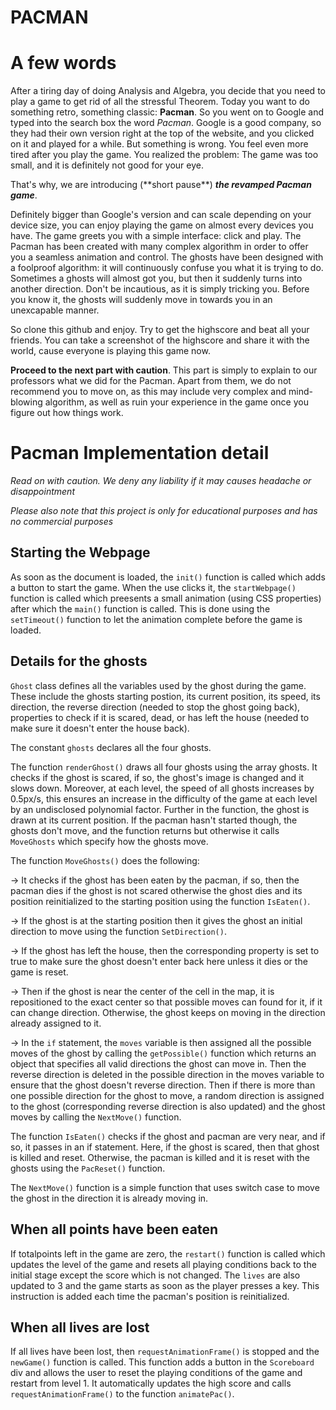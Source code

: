 # PACMAN

# A few words

After a tiring day of doing Analysis and Algebra, you decide that you need to play a game to get rid of all the stressful Theorem. Today you want to do something retro, something classic: **Pacman**. So you went on to Google and typed into the search box the word *Pacman*. Google is a good company, so they had their own version right at the top of the website, and you clicked on it and played for a while. But something is wrong. You feel even more tired after you play the game. You realized the problem: The game was too small, and it is definitely not good for your eye.

That's why, we are introducing (\*\*short pause\*\*) **_the revamped Pacman game_**. 

Definitely bigger than Google's version and can scale depending on your device size, you can enjoy playing the game on almost every devices you have.
The game greets you with a simple interface: click and play. The Pacman has been created with many complex algorithm in order to offer you a seamless animation and control. The ghosts have been designed with a foolproof algorithm: it will continuously confuse you what it is trying to do. Sometimes a ghosts will almost got you, but then it suddenly turns into another direction. Don't be incautious, as it is simply tricking you. Before you know it, the ghosts will suddenly move in towards you in an unexcapable manner.

So clone this github and enjoy. Try to get the highscore and beat all your friends. You can take a screenshot of the highscore and share it with the world, cause everyone is playing this game now.

**Proceed to the next part with caution**. This part is simply to explain to our professors what we did for the Pacman. Apart from them, we do not recommend you to move on, as this may include very complex and mind-blowing algorithm, as well as ruin your experience in the game once you figure out how things work.

# Pacman Implementation detail
*Read on with caution. We deny any liability if it may causes headache or disappointment*

*Please also note that this project is only for educational purposes and has no commercial purposes*
## Starting the Webpage

As soon as the document is loaded, the `init()` function is called which adds a button to start the game. When the use clicks it, the `startWebpage()` function is called which preesents a small animation (using CSS properties) after which the `main()` function is called. This is done using the `setTimeout()` function to let the animation complete before the game is loaded.

## Details for the ghosts

`Ghost` class defines all the variables used by the ghost during the game. These include the ghosts starting postion, its current position, its speed, its direction, the reverse direction (needed to stop the ghost going back), properties to check if it is scared, dead, or has left the house (needed to make sure it doesn't enter the house back).

The constant `ghosts` declares all the four ghosts.

The function `renderGhost()` draws all four ghosts using the array ghosts. It checks if the ghost is scared, if so, the ghost's image is changed and it slows down. Moreover, at each level, the speed of all ghosts increases by 0.5px/s, this ensures an increase in the difficulty of the game at each level by an undisclosed polynomial factor. Further in the function, the ghost is drawn at its current position. If the pacman hasn't started though, the ghosts don't move, and the function returns but otherwise it calls `MoveGhosts` which specify how the ghosts move.

The function `MoveGhosts()` does the following: 

-> It checks if the ghost has been eaten by the pacman, if so, then the pacman dies if the ghost is not scared otherwise the ghost dies and its position reinitialized to the starting position using the function `IsEaten()`.

-> If the ghost is at the starting position then it gives the ghost an initial direction to move using the function `SetDirection()`.

-> If the ghost has left the house, then the corresponding property is set to true to make sure the ghost doesn't enter back here unless it dies or the game is reset.

-> Then if the ghost is near the center of the cell in the map, it is repositioned to the exact center so that possible moves can found for it, if it can change direction. Otherwise, the ghost keeps on moving in the direction already assigned to it.

-> In the `if` statement, the `moves` variable is then assigned all the possible moves of the ghost by calling the `getPossible()` function which returns an object that specifies all valid directions the ghost can move in. Then the reverse direction is deleted in the possible direction in the moves variable to ensure that the ghost doesn't reverse direction. Then if there is more than one possible direction for the ghost to move, a random direction is assigned to the ghost (corresponding reverse direction is also updated) and the ghost moves by calling the `NextMove()` function.

The function `IsEaten()` checks if the ghost and pacman are very near, and if so, it passes in an if statement. Here, if the ghost is scared, then that ghost is killed and reset. Otherwise, the pacman is killed and it is reset with the ghosts using the `PacReset()` function.

The `NextMove()` function is a simple function that uses switch case to move the ghost in the direction it is already moving in.

## When all points have been eaten

If totalpoints left in the game are zero, the `restart()` function is called which updates the level of the game and resets all playing conditions back to the initial stage except the score which is not changed. The `lives` are also updated to 3 and the game starts as soon as the player presses a key. This instruction is added each time the pacman's position is reinitialized.

## When all lives are lost

If all lives have been lost, then `requestAnimationFrame()` is stopped and the `newGame()` function is called. This function adds a button in the `Scoreboard` div and allows the user to reset the playing conditions of the game and restart from level 1. It automatically updates the high score and calls
`requestAnimationFrame()` to the function `animatePac()`.
